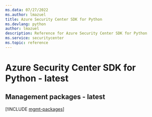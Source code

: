 ```yaml
---
ms.data: 07/27/2022
ms.author: lmazuel
title: Azure Security Center SDK for Python
ms.devlang: python
author: lmazuel
description: Reference for Azure Security Center SDK for Python
ms.service: securitycenter
ms.topic: reference
---
```

# Azure Security Center SDK for Python - latest

## Management packages - latest
[!INCLUDE [mgmt-packages](security-center-mgmt-index.md)]
